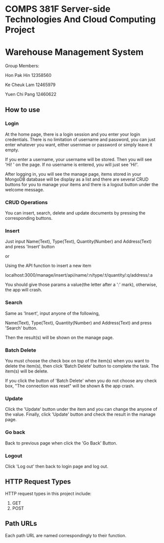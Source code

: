 # COMPS 381F Server-side Technologies And Cloud Computing Project

# Warehouse Management System

Group Members:

Hon Pak Hin   12358560

Ke Cheuk Lam  12465979

Yuen Chi Pang 12460622


## How to use
### Login
At the home page, there is a login session and you enter your login credentials. There is no limitation of username and password, you can just enter whatever you want, either usernmae or password or simply leave it empty. 

If you enter a username, your username will be stored. Then you will see 'Hi! <username>' on the page. If no username is entered, you will just see 'Hi!'.

After logging in, you will see the manage page, items stored in your MongoDB database will be display as a list and there are several CRUD buttons for you to manage your items and there is a logout button under the welcome message.

### CRUD Operations

You can insert, search, delete and update documents by pressing the corresponding buttons.

### Insert

Just input Name(Text), Type(Text), Quantity(Number) and Address(Text) and press 'Insert' button

or

Using the API function to insert a new item

localhost:3000/manage/insert/api/name/:n/type/:t/quantity/:q/address/:a

You should give those params a value(the letter after a ':' mark), otherwise, the app will crash.

### Search

Same as 'Insert', input anyone of the following, 

Name(Text), Type(Text), Quantity(Number) and Address(Text) and press 'Search' button. 

Then the result(s) will be shown on the manage page.

### Batch Delete

You must choose the check box on top of the item(s) when you want to delete the item(s), then click 'Batch Delete' button to complete the task.
The item(s) will be delete.

If you click the button of 'Batch Delete' when you do not choose any check box, "The connection was reset" will be shown & the app crash.

### Update

Click the 'Update' button under the item and you can change the anyone of the value. Finally, click 'Update' button and check the result in the manage page.

### Go back

Back to previous page when click the 'Go Back' Button.

### Logout

Click 'Log out' then back to login page and log out.

## HTTP Request Types
HTTP request types in this project include:
1. GET
2. POST

## Path URLs
Each path URL are named correspondingly to their function.
